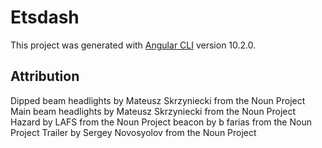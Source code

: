 # Etsdash

This project was generated with [Angular CLI](https://github.com/angular/angular-cli) version 10.2.0.

## Attribution
Dipped beam headlights by Mateusz Skrzyniecki from the Noun Project
Main beam headlights by Mateusz Skrzyniecki from the Noun Project
Hazard by LAFS from the Noun Project
beacon by b farias from the Noun Project
Trailer by Sergey Novosyolov from the Noun Project

